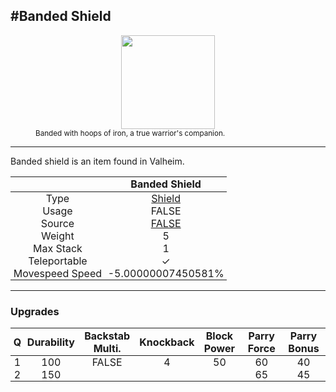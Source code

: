 <meta property="og:title" content="Banded Shield - MoreValheim" /><meta property="og:type" content="website" /><meta property="og:image" content="/assets/banded_shield.png" /><meta property="og:description" content="Banded Shield is an item found in Valheim." /><meta name="theme-color" content="#546D78"><meta name="twitter:card" content="summary_large_image">
#Banded Shield
-------------
<style>img {width:20px;}.tb {width:150px;display: block;margin-left: auto;margin-right: auto;}</style>

<style>.md-typeset table:not([class]) th:not([align]) {min-width:unset!important;}</style>
<style>td{padding:0em 0.3em!important;text-align:center!important;border-left:.05rem solid var(--md-default-fg-color--lightest)}</style>

<style>th{padding:0.1em 0.3em!important;text-align:center!important;font-weight:bold}</style>

<style>pre{text-align:right!important}</style>
<style>table tr td:first-child {border-left: 0;};</style>

<figure><img src="/assets/banded_shield.png" class="tb" /><figcaption><small>Banded with hoops of iron, a true warrior's companion.</small></figcaption></figure>

-------------

Banded shield is an item found in Valheim.

|        | Banded Shield              |
| ----------- | ------------------------------------ |
| Type | [Shield](../../types/shield)
| Usage | FALSE<br>
| Source | [FALSE](../../items/false)
| Weight | 5 |
| Max Stack | 1 |
| Teleportable | ✓
| Movespeed Speed | -5.00000007450581%


-------------

### Upgrades
| Q | Durability | Backstab Multi. | Knockback | Block Power | Parry Force | Parry Bonus
| - | - | - | - | - | - | - 
1 | 100 | FALSE | 4 | 50 | 60 | 40 | 1.5 | 
 | 2 | 150 |  |  |  | 65 | 45 |  | 
